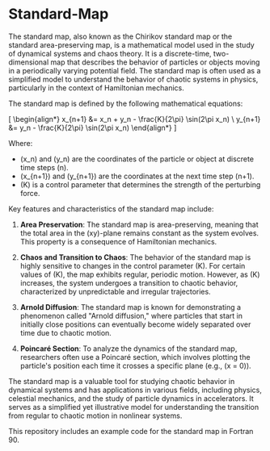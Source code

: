 # Standard-Map 

The standard map, also known as the Chirikov standard map or the standard area-preserving map, is a mathematical model used in the study of dynamical systems and chaos theory. It is a discrete-time, two-dimensional map that describes the behavior of particles or objects moving in a periodically varying potential field. The standard map is often used as a simplified model to understand the behavior of chaotic systems in physics, particularly in the context of Hamiltonian mechanics.

The standard map is defined by the following mathematical equations:

\[ \begin{align*}
x_{n+1} &= x_n + y_n - \frac{K}{2\pi} \sin(2\pi x_n) \\
y_{n+1} &= y_n - \frac{K}{2\pi} \sin(2\pi x_n)
\end{align*} \]

Where:
- \(x_n\) and \(y_n\) are the coordinates of the particle or object at discrete time steps \(n\).
- \(x_{n+1}\) and \(y_{n+1}\) are the coordinates at the next time step \(n+1\).
- \(K\) is a control parameter that determines the strength of the perturbing force.

Key features and characteristics of the standard map include:

1. **Area Preservation**: The standard map is area-preserving, meaning that the total area in the \(xy\)-plane remains constant as the system evolves. This property is a consequence of Hamiltonian mechanics.

2. **Chaos and Transition to Chaos**: The behavior of the standard map is highly sensitive to changes in the control parameter \(K\). For certain values of \(K\), the map exhibits regular, periodic motion. However, as \(K\) increases, the system undergoes a transition to chaotic behavior, characterized by unpredictable and irregular trajectories.

3. **Arnold Diffusion**: The standard map is known for demonstrating a phenomenon called "Arnold diffusion," where particles that start in initially close positions can eventually become widely separated over time due to chaotic motion.

4. **Poincaré Section**: To analyze the dynamics of the standard map, researchers often use a Poincaré section, which involves plotting the particle's position each time it crosses a specific plane (e.g., \(x = 0\)).

The standard map is a valuable tool for studying chaotic behavior in dynamical systems and has applications in various fields, including physics, celestial mechanics, and the study of particle dynamics in accelerators. It serves as a simplified yet illustrative model for understanding the transition from regular to chaotic motion in nonlinear systems.

This repository includes an example code for the standard map in Fortran 90.
